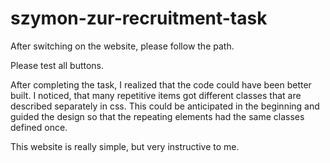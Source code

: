 # szymon-zur-recruitment-task

After switching on the website, please follow the path.

Please test all buttons.

After completing the task, I realized that the code could have been better built.
I noticed, that many repetitive items got different classes that are described separately in css.
This could be anticipated in the beginning and guided the design so that the repeating elements had the same classes defined once.

This website is really simple, but very instructive to me. 
